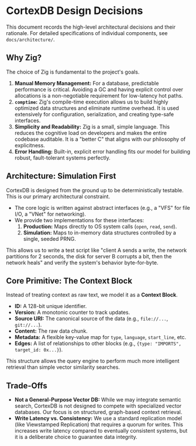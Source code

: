 # CortexDB Design Decisions

This document records the high-level architectural decisions and their rationale. For detailed specifications of individual components, see `docs/architecture/`.

## Why Zig?

The choice of Zig is fundamental to the project's goals.

1.  **Manual Memory Management:** For a database, predictable performance is critical. Avoiding a GC and having explicit control over allocations is a non-negotiable requirement for low-latency hot paths.
2.  **`comptime`:** Zig's compile-time execution allows us to build highly optimized data structures and eliminate runtime overhead. It is used extensively for configuration, serialization, and creating type-safe interfaces.
3.  **Simplicity and Readability:** Zig is a small, simple language. This reduces the cognitive load on developers and makes the entire codebase auditable. It is a "better C" that aligns with our philosophy of explicitness.
4.  **Error Handling:** Built-in, explicit error handling fits our model for building robust, fault-tolerant systems perfectly.

## Architecture: Simulation First

CortexDB is designed from the ground up to be deterministically testable. This is our primary architectural constraint.

*   The core logic is written against abstract interfaces (e.g., a "VFS" for file I/O, a "VNet" for networking).
*   We provide two implementations for these interfaces:
    1.  **Production:** Maps directly to OS system calls (`open`, `read`, `send`).
    2.  **Simulation:** Maps to in-memory data structures controlled by a single, seeded PRNG.

This allows us to write a test script like "client A sends a write, the network partitions for 2 seconds, the disk for server B corrupts a bit, then the network heals" and verify the system's behavior byte-for-byte.

## Core Primitive: The Context Block

Instead of treating context as raw text, we model it as a **Context Block**.

*   **ID:** A 128-bit unique identifier.
*   **Version:** A monotonic counter to track updates.
*   **Source URI:** The canonical source of the data (e.g., `file://...`, `git://...`).
*   **Content:** The raw data chunk.
*   **Metadata:** A flexible key-value map for `type`, `language`, `start_line`, etc.
*   **Edges:** A list of relationships to other blocks (e.g., `{type: "IMPORTS", target_id: 0x...}`).

This structure allows the query engine to perform much more intelligent retrieval than simple vector similarity searches.

## Trade-Offs

*   **Not a General-Purpose Vector DB:** While we may integrate semantic search, CortexDB is not designed to compete with specialized vector databases. Our focus is on structured, graph-based context retrieval.
*   **Write Latency vs. Consistency:** We use a standard replication model (like Viewstamped Replication) that requires a quorum for writes. This increases write latency compared to eventually consistent systems, but it is a deliberate choice to guarantee data integrity.
